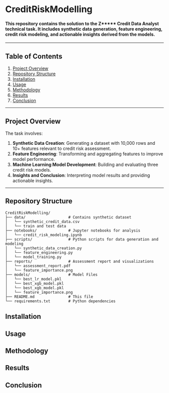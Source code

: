 # CreditRiskModelling
#### This repository contains the solution to the Z***** Credit Data Analyst technical task. It includes synthetic data generation, feature engineering, credit risk modeling, and actionable insights derived from the models.
---
## **Table of Contents**
1. [Project Overview](#project-overview)
2. [Repository Structure](#repository-structure)
3. [Installation](#installation)
4. [Usage](#usage)
5. [Methodology](#methodology)
6. [Results](#results)
7. [Conclusion](#conclusion)
---
## **Project Overview**
The task involves:
1. **Synthetic Data Creation**: Generating a dataset with 10,000 rows and 10+ features relevant to credit risk assessment.
2. **Feature Engineering**: Transforming and aggregating features to improve model performance.
3. **Machine Learning Model Development**: Building and evaluating three credit risk models.
4. **Insights and Conclusion**: Interpreting model results and providing actionable insights.
---
## **Repository Structure**
```
CreditRiskModelling/
├── data/                   # Contains synthetic dataset
│   └── synthetic_credit_data.csv
│   └── train and test data
├── notebooks/              # Jupyter notebooks for analysis
│   └── credit_risk_modeling.ipynb
├── scripts/                # Python scripts for data generation and modeling
│   └── synthetic_data_creation.py
│   └── feature_engineering.py
│   └── model_training.py
├── reports/                # Assessment report and visualizations
│   └── assessment_report.pdf
│   └── feature_importance.png
├── models/                 # Model Files
│   └── best_lr_model.pkl
│   └── best_xgb_model.pkl
│   └── best_xgb_model.pkl
│   └── feature_importance.png
├── README.md               # This file
└── requirements.txt        # Python dependencies
```
## **Installation**
## **Usage**
## **Methodology**
## **Results**
## **Conclusion**
